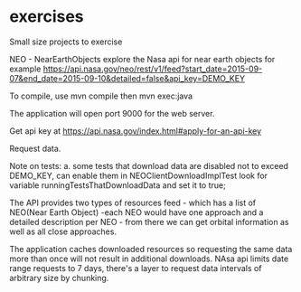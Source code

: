 # exercises
Small size projects to exercise

NEO - NearEarthObjects explore the Nasa api for near earth objects
for example https://api.nasa.gov/neo/rest/v1/feed?start_date=2015-09-07&end_date=2015-09-10&detailed=false&api_key=DEMO_KEY

To compile, use mvn compile
then mvn exec:java

The application will open port 9000 for the web server.

Get api key at https://api.nasa.gov/index.html#apply-for-an-api-key

Request data.

Note on tests:
a. some tests that download data are disabled not to exceed DEMO_KEY, can enable them in NEOClientDownloadImplTest 
look for variable runningTestsThatDownloadData and set it to true;

The API provides two types of resources feed - which has a list of NEO(Near Earth Object) 
-each NEO would have one approach
and a detailed description per NEO - from there we can get orbital information as well as all close approaches.

The application caches downloaded resources so requesting the same data more than once will not result in additional downloads.
NAsa api limits date range requests to 7 days, there's a layer to request data intervals of arbitrary size by chunking.

